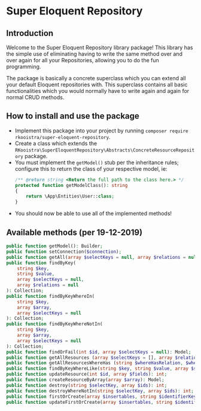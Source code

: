 # Super Eloquent Repository
## Introduction
Welcome to the Super Eloquent Repository library package! This library has the simple use of eliminating having to write the same method over and over again for all your Repositories, allowing you to do the fun programming.

The package is basically a concrete superclass which you can extend all your default Eloquent repositories with. This superclass contains all basic functionalities which you would normally have to write again and again for normal CRUD methods.

## How to install and use the package
- Implement this package into your project by running `composer require rkooistra/super-eloquent-repository`.
- Create a class which extends the `RKooistra\SuperEloquentRepository\Abstracts\ConcreteResourceRepository` package.
- You must implement the `getModel()` stub per the inheritance rules; configure this to return the class of your respective model, ie:
    ```php
    /** @return string <Return the full path to the class here.> */
    protected function getModelClass(): string
    {
        return \App\Entities\User::class;
    }
    ``` 
- You should now be able to use all of the implemented methods!

## Available methods (per 19-12-2019)
```php
public function getModel(): Builder;
public function setConnection($connection);
public function getAll(array $selectKeys = null, array $relations = null);
public function findByKey(
    string $key,
    string $value,
    array $selectKeys = null,
    array $relations = null
): Collection;
public function findByKeyWhereIn(
    string $key,
    array $array,
    array $selectKeys = null
): Collection;
public function findByKeyWhereNotIn(
    string $key,
    array $array,
    array $selectKeys = null
): Collection;
public function findOrFail(int $id, array $selectKeys = null): Model;
public function getAllResources (array $selectKeys = [], array $relations = []): Collection;
public function getAllResourcesWhereHas (string $whereHasRelation, $whereHasCallback, array $selectKeys = [], array $relations = []): Collection;
public function findByKeyWhereLike(string $key, string $value, array $selectKeys = null, array $relations = null): Collection;
public function updateResource(int $id, array $fields): int;
public function createResourceByArray(array $array): Model;
public function destroy(string $selectKey, array $ids): int;
public function destroyWhereNotIn(string $selectKey, array $ids): int;
public function firstOrCreate(array $insertables, string $identifierKey = 'id', array $selectKeys = [], array $relations = []): Model;
public function updateFirstOrCreate(array $insertables, string $identifierKey = 'id', array $selectKeys = [], array $relations = []): Model;
```

